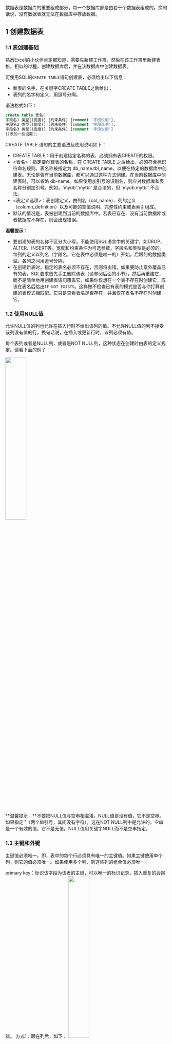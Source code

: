 数据表是数据库的重要组成部分，每一个数据库都是由若干个数据表组成的。换句话说，没有数据表就无法在数据库中存放数据。

## 1 创建数据表
### 1.1 表创建基础
熟悉Excel的小伙伴肯定都知道，需要先新建工作簿，然后在该工作簿里新建表格，相似的过程，创建数据库后，并在该数据库中创建数据表。

可使用SQL的`CREATE TABLE`语句创建表，必须给出以下信息：
- 新表的名字，在关键字CREATE TABLE之后给出；
- 表列的名字和定义，用逗号分隔。

语法格式如下：
```SQL
create table 表名(
字段名1 类型[(宽度)] [约束条件] [comment '字段说明'],
字段名2 类型[(宽度)] [约束条件] [comment '字段说明'],
字段名3 类型[(宽度)] [约束条件] [comment '字段说明']
)[表的一些设置];
```
CREATE TABLE 语句的主要语法及使用说明如下：
- CREATE TABLE：用于创建给定名称的表，必须拥有表CREATE的权限。
- <表名>：指定要创建表的名称，在 CREATE TABLE 之后给出，必须符合标识符命名规则。表名称被指定为 db_name.tbl_name，以便在特定的数据库中创建表。无论是否有当前数据库，都可以通过这种方式创建。在当前数据库中创建表时，可以省略 db-name。如果使用加引号的识别名，则应对数据库和表名称分别加引号。例如，'mydb'.'mytbl' 是合法的，但 'mydb.mytbl' 不合法。
- <表定义选项>：表创建定义，由列名（col_name）、列的定义（column_definition）以及可能的空值说明、完整性约束或表索引组成。
- 默认的情况是，表被创建到当前的数据库中。若表已存在、没有当前数据库或者数据库不存在，则会出现错误。

**温馨提示：** 
- 要创建的表的名称不区分大小写，不能使用SQL语言中的关键字，如DROP、ALTER、INSERT等。宽度和约束条件为可选参数，字段名和类型是必须的。每列的定义以列名（字段名，它在表中必须是唯一的）开始，后跟列的数据类型。各列之间用逗号分隔。
- 在创建新表时，指定的表名必须不存在，否则将出错。如果要防止意外覆盖已有的表，SQL要求首先手工删除该表（请参阅后面的小节），然后再重建它，而不是简单地用创建表语句覆盖它。如果你仅想在一个表不存在时创建它，应该在表名后给出`IF NOT EXISTS`。这样做不检查已有表的模式是否与你打算创建的表模式相匹配。它只是查看表名是否存在，并且仅在表名不存在时创建它。

### 1.2 使用NULL值
允许NULL值的列也允许在插入行时不给出该列的值。不允许NULL值的列不接受该列没有值的行，换句话说，在插入或更新行时，该列必须有值。

每个表列或者是NULL列，或者是NOT NULL列，这种状态在创建时由表的定义规定。请看下面的例子：

<img src="https://img-blog.csdnimg.cn/4108347d32314919b498146dc24335aa.png#pic_center" width=36%>


**温馨提示：**不要把NULL值与空串相混淆。NULL值是没有值，它不是空串。如果指定''（两个单引号，其间没有字符），这在NOT NULL列中是允许的。空串是一个有效的值，它不是无值。NULL值用关键字NULL而不是空串指定。


### 1.3 主键和外键
主键值必须唯一。即，表中的每个行必须具有唯一的主键值。如果主键使用单个列，则它的值必须唯一。如果使用多个列，则这些列的组合值必须唯一。

primary key：标识该字段为该表的主键，可以唯一的标识记录，插入重复的会报错。
方式1：跟在列后，如下：
<img src="https://img-blog.csdnimg.cn/5296cbfef7e64a7e8630696d82c13b11.png#pic_center" width=36%>

方式2：在所有列定义之后定义，如下：
<img src="https://img-blog.csdnimg.cn/de286e87fea74c8a99c1b94fe5c6bd33.png#pic_center" width=36%>

方式3：支持多字段作为主键，多个之间用逗号隔开，语法：`primary key(字段1, 字段2, 字段n)，示例：
<img src="https://img-blog.csdnimg.cn/410deaadb62e4104b0b3677136c1e87b.png#pic_center" width=36%>

方式4：为表中的字段设置外键
语法：foreign key(当前表的列名) references 引用的外键表(外键表中字段名称）
<img src="https://img-blog.csdnimg.cn/c3cc8776cb884b3bbd9bba1dc18db22d.png#pic_center" width=36%>

注意一下几点：
- 两张表中需要建立外键关系的字段类型需要一致
- 要设置外键的字段不能为主键
- 被引用的字段需要为主键
- 被插入的值在外键表必须存在，如上面向test10中插入ts9_a为2的时候报错了，原因：2的值在test9表中不存在

温馨提示：主键为其值唯一标识表中每个行的列。主键中只能使用不允许NULL值的列。允许NULL值的列不能作为唯一标识。每个表只允许一个AUTO_INCREMENT列，而且它必须被索引（如，通过使它成为主键）。

unique key(uq)：标识该字段的值是唯一的。支持一个到多个字段，插入重复的值会报违反唯一约束，会插入失败。
方式1：跟在字段后，如下所示：
<img src="https://img-blog.csdnimg.cn/d1a545db16f54643bf9c68393c9f7a31.png#pic_center" width=36%>
方式2：所有列定义之后定义，如下：
<img src="https://img-blog.csdnimg.cn/c92c67d0351142bf91f0cd950c927ed7.png#pic_center" width=36%>

方式3：支持多字段，多个之间用逗号隔开，语法：`unique key(字段1,字段2,字段n)`，示例：
<img src="https://img-blog.csdnimg.cn/0ec80cbbb1b14f098d163629b2dc000c.png#pic_center" width=36%>




### 1.4 使用AUTO_INCREMENT
AUTO_INCREMENT告诉MySQL，本列每当增加一行时自动增量。每次执行一个INSERT操作时，MySQL自动对该列增量（从而才有这个关键字AUTO_INCREMENT），给该列赋予下一个可用的值。

<img src="https://img-blog.csdnimg.cn/cdc3027a7a3b42fbbaf2c79ee724584a.png#pic_center" width=36%>

**温馨提示：**关于自动增长字段的初始值、步长可以在mysql中进行设置，比如设置初始值为1万，每次增长10。自增长列当前值存储在内存中，数据库每次重启之后，会查询当前表中自增列的最大值作为当前值，如果表数据被清空之后，数据库重启了，自增列的值将从初始值开始。


### 1.5 指定默认值
如果在插入行时没有给出值，MySQL允许指定此时使用的默认值。默认值用CREATE TABLE语句的列定义中的DEFAULT关键字指定。
<img src="https://img-blog.csdnimg.cn/c1ef32b936a145be865b4d013ba0f576.png#pic_center" width=36%>

温馨提示：与大多数DBMS不一样，MySQL不允许使用函数作为默认值，它只支持常量。


### 1.6 引擎类型
在创建表格时，常用的就是`ENGINE=InnoDB`；与其他DBMS一样，MySQL有一个具体管理和处理数据的内部引擎。在你使用CREATE TABLE语句时，该引擎具体创建表，而在你使用SELECT语句或进行其他数据库处理时，该引擎在内部处理你的请求。多数时候，此引擎都隐藏在DBMS内，不需要过多关注它。

如果省略ENGINE=语句，则使用默认引擎（很可能是MyISAM），多数SQL语句都会默认使用它。但并不是所有语句都默认使用它，这就是为什么ENGINE=语句很重要的原因。

常用的引擎：
- InnoDB是一个可靠的事务处理引擎，它不支持全文本搜索；
- MEMORY在功能等同于MyISAM，但由于数据存储在内存（不是磁盘）
中，速度很快（特别适合于临时表）；
- MyISAM是一个性能极高的引擎，它支持全文本搜索，但不支持事务处理。

**温馨提示：**混用引擎类型有一个大缺陷。外键（用于强制实施引用完整性）不能跨引擎，即使用一个引擎的表不能引用具有使用不同引擎的表的外键。

## 2 修改数据表
修改数据表的前提是数据库中已经存在该表。修改表指的是修改数据库中已经存在的数据表的结构。

### 2.1 修改表名
MySQL 通过 ALTER TABLE 语句来实现表名的修改，语法规则如下：
```SQL
ALTER TABLE <旧表名> RENAME [TO] <新表名>；
```
其中，TO 为可选参数，使用与否均不影响结果。

**温馨提示：** 使用`ALTER TABLE`要极为小心，应该在进行改动前做一个完整的备份（模式和数据的备份）。数据库表的更改不能撤销，如果增加了不需要的列，可能不能删除它们。类似地，如果删除了不应该删除的列，可能会丢失该列中的所有数据。

### 2.2 修改表字符集
MySQL 通过 ALTER TABLE 语句来实现表字符集的修改，语法规则如下：
```sql
ALTER TABLE 表名 [DEFAULT] CHARACTER SET <字符集名> [DEFAULT] COLLATE <校对规则名>;
```
其中，DEFAULT 为可选参数，使用与否均不影响结果。

## 3 修改字段
### 3.1 修改字段名称
MySQL 中修改表字段名的语法规则如下：
```sql
ALTER TABLE <表名> CHANGE <旧字段名> <新字段名> <新数据类型>；
```
说明：
- 旧字段名：指修改前的字段名；
- 新字段名：指修改后的字段名；
- 新数据类型：指修改后的数据类型，如果不需要修改字段的数据类型，- 可以将新数据类型设置成与原来一样，但数据类型不能为空。

**温馨提示：** 由于不同类型的数据在机器中的存储方式及长度并不相同，修改数据类型可能会影响数据表中已有的数据记录，因此，当数据表中已经有数据时，不要轻易修改数据类型。

### 3.2 修改字段数据类型
修改字段的数据类型就是把字段的数据类型转换成另一种数据类型。在 MySQL 中修改字段数据类型的语法规则如下：
```sql
ALTER TABLE <表名> MODIFY <字段名> <数据类型>
```

说明：
- 表名：指要修改数据类型的字段所在表的名称；
- 字段名：指需要修改的字段；
- 数据类型：指修改后字段的新数据类型。

### 3.3 删除字段
删除字段是将数据表中的某个字段从表中移除，语法格式如下：
```sql
ALTER TABLE <表名> DROP <字段名>；
```
其中，“字段名”指需要从表中删除的字段的名称。


## 4 删除数据表
在删除表的同时，表的结构和表中所有的数据都会被删除，因此在删除数据表之前最好先备份，以免造成无法挽回的损失。删除表（删除整个表而不是其内容）非常简单，使用DROP TABLE语句即可：
```SQL
drop table tb_test;
```
**温馨提示：** 用户必须拥有执行`DROP TABLE`命令的权限，否则数据表不会被删除。表被删除时，用户在该表上的权限不会自动删除。

## 5 删除被其他表关联的主表
数据表之间经常存在外键关联的情况，这时如果直接删除父表，会破坏数据表的完整性，也会删除失败。

删除父表有以下两种方法：
- 先删除与它关联的子表，再删除父表；但是这样会同时删除两个表中的数据。
- 将关联表的外键约束取消，再删除父表；适用于需要保留子表的数据，只删除父表的情况。

<img src="https://img-blog.csdnimg.cn/470a0de98e9248f4bdbf9b306dbe9a84.png#pic_center" width=36%>

## 6 查看表结构命令
### 6.1 以表格的形式展示表结构
DESCRIBE/DESC 语句会以表格的形式来展示表的字段信息，包括字段名、字段数据类型、是否为主键、是否有默认值等，语法格式如下：
```sql
describe\desc <表名>; 
```


### 6.2 以SQL语句的形式展示表结构

SHOW CREATE TABLE 命令会以 SQL 语句的形式来展示表信息。和 DESCRIBE 相比，SHOW CREATE TABLE 展示的内容更加丰富，它可以查看表的存储引擎和字符编码；另外，你还可以通过\g或者\G参数来控制展示格式。

`SHOW CREATE TABLE`的语法格式如下：
```sql
SHOW CREATE TABLE <表名>;
```

在 SHOW CREATE TABLE 语句的结尾处（分号前面）添加\g或者\G参数可以改变展示形式。


## 7 数据表添加字段
MySQL 数据表是由行和列构成的，通常把表的“列”称为字段（Field），把表的“行”称为记录（Record）。随着业务的变化，可能需要在已有的表中添加新的字段。MySQL 允许在开头、中间和结尾处添加字段。

一个完整的字段包括字段名、数据类型和约束条件。MySQL 添加字段的语法格式如下：
```sql
ALTER TABLE <表名> ADD <新字段名><数据类型>[约束条件];
```
这种语法格式默认在表的最后位置（最后一列的后面）添加新字段。

### 7.1 在开头添加字段
MySQL 默认在表的最后位置添加新字段，如果希望在开头位置（第一列的前面）添加新字段，那么可以使用 FIRST 关键字，语法格式如下：
```sql
ALTER TABLE <表名> ADD <新字段名> <数据类型> [约束条件] FIRST;
```

### 7.2 在中间位置添加字段
MySQL 除了允许在表的开头位置和末尾位置添加字段外，还允许在中间位置（指定的字段之后）添加字段，此时需要使用 AFTER 关键字，语法格式如下：
```sql
ALTER TABLE <表名> ADD <新字段名> <数据类型> [约束条件] AFTER <已经存在的字段名>;
```
**温馨提示：**AFTER 的作用是将新字段添加到某个已有字段后面。只能在某个已有字段的后面添加新字段，不能在它的前面添加新字段。


## 8 复制表
### 8.1 只复制表结构
语法格式如下：
```sql
create table 表名 like 被复制的表名;
```
<img src="https://img-blog.csdnimg.cn/a0c06f3d29054e8283bb850eb7573c41.png#pic_center" width=36%>

### 8.2 复制表结构+数据

```sql
create table 表名 [as] select 字段,... from 被复制的表 [where 条件];
```
<img src="https://img-blog.csdnimg.cn/6119f55cd66c442f82ab6edb6be94cbf.png#pic_center" width=36%>